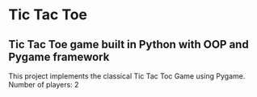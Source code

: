# Tic Tac Toe
## Tic Tac Toe game built in Python with OOP and Pygame framework

This project implements the classical Tic Tac Toc Game using Pygame. 
Number of players: 2

